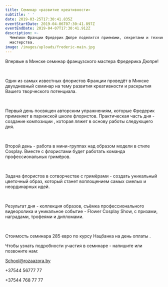 ```yaml
---
title: Семинар «развитие креативности»
subtitle: ' '
date: 2019-03-25T17:30:41.835Z
eventStartDate: 2019-04-06T07:30:41.897Z
eventEndDate: 2019-04-07T17:30:41.912Z
description: >-
  Чемпион Франции Фредерик Дюпре поделится приемами, секретами и техниками
  мастерства. 
image: /images/uploads/frederic-main.jpg
---
```

Впервые в Минске семинар французского мастера Фредерика Дюпре!

⠀

Один из самых известных флористов Франции проведёт в Минске двухдневный семинар на тему развития креативности и раскрытия Вашего творческого потенциала.

⠀

Первый день посвящен авторским упражнениям, которые Фредерик применяет в  парижской школе флористов. Практическая часть дня - создание композиции , которая ляжет в основу работы следующего дня.

⠀

Второй день - работа в мини-группах над образом модели в стиле Cosplay. Вместе с флористами будет работать команда профессиональных гримёров.

⠀

Задача флористов в сотворчестве с гримёрами  - создать уникальный цветочный образ, который станет воплощением самых смелых и неординарных идей.

⠀

Результат дня - коллекция образов, съёмка профессионального видеоролика и уникальное событие -  Flower Cosplay Show, с призами, наградами, трофеями и дипломами.

⠀

Стоимость семинара 285 евро по курсу Нацбанка на день оплаты .

Чтобы узнать подробности участия в семинаре - напишите или позвоните нам:

School@rozaazora.by

+37544 56777 77

+37544 768 77 77
